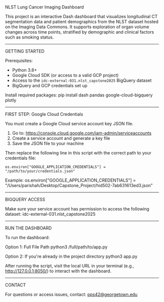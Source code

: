 NLST Lung Cancer Imaging Dashboard

This project is an interactive Dash dashboard that visualizes longitudinal CT segmentation data 
and patient demographics from the NLST dataset hosted on the Imaging Data Commons. 
It supports exploration of organ volume changes across time points, stratified by demographic 
and clinical factors such as smoking status.

--------------------------------------------------------------------------------
GETTING STARTED

Prerequisites:
- Python 3.8+
- Google Cloud SDK (or access to a valid GCP project)
- Access to the `idc-external-031.nlst_capstone2025` BigQuery dataset
- BigQuery and GCP credentials set up

Install required packages:
    pip install dash pandas google-cloud-bigquery plotly

--------------------------------------------------------------------------------
FIRST STEP: Google Cloud Credentials

You must create a Google Cloud service account key JSON file.

1. Go to: https://console.cloud.google.com/iam-admin/serviceaccounts
2. Create a service account and generate a key file
3. Save the JSON file to your machine

Then replace the following line in this script with the correct path to your credentials file:

    os.environ["GOOGLE_APPLICATION_CREDENTIALS"] = "/path/to/your/credentials.json"

Example:
    os.environ["GOOGLE_APPLICATION_CREDENTIALS"] = "/Users/parishah/Desktop/Capstone_Project/hid502-7ab631613ed3.json"

--------------------------------------------------------------------------------
BIGQUERY ACCESS

Make sure your service account has permission to access the following dataset:
    idc-external-031.nlst_capstone2025

--------------------------------------------------------------------------------
RUN THE DASHBOARD

To run the dashboard:

Option 1: Full File Path
    python3 /full/path/to/app.py

Option 2: If you're already in the project directory
    python3 app.py

After running the script, visit the local URL in your terminal (e.g., http://127.0.0.1:8050/) 
to interact with the dashboard.

--------------------------------------------------------------------------------
CONTACT

For questions or access issues, contact: pps42@georgetown.edu

